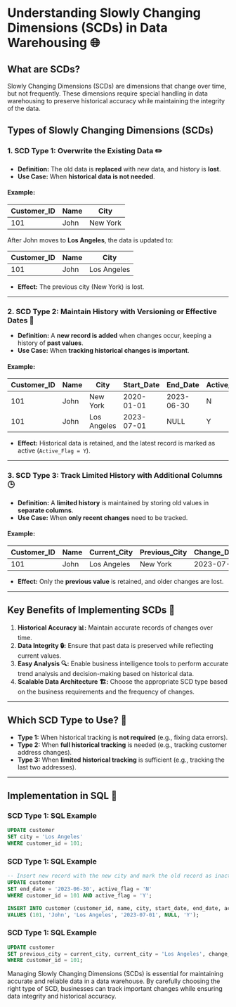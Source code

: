 # Understanding Slowly Changing Dimensions (SCDs) in Data Warehousing 🌐

## **What are SCDs?**  
Slowly Changing Dimensions (SCDs) are dimensions that change over time, but not frequently. These dimensions require special handling in data warehousing to preserve historical accuracy while maintaining the integrity of the data.

## **Types of Slowly Changing Dimensions (SCDs)**

### **1. SCD Type 1: Overwrite the Existing Data ✏️**
- **Definition:** The old data is **replaced** with new data, and history is **lost**.  
- **Use Case:** When **historical data is not needed**.

#### Example:

| Customer_ID | Name  | City     |
|-------------|-------|----------|
| 101         | John  | New York |

After John moves to **Los Angeles**, the data is updated to:

| Customer_ID | Name  | City        |
|-------------|-------|-------------|
| 101         | John  | Los Angeles |

- **Effect:** The previous city (New York) is lost.

---

### **2. SCD Type 2: Maintain History with Versioning or Effective Dates 📅**
- **Definition:** A **new record is added** when changes occur, keeping a history of **past values**.  
- **Use Case:** When **tracking historical changes is important**.

#### Example:

| Customer_ID | Name  | City         | Start_Date  | End_Date   | Active_Flag |
|-------------|-------|--------------|-------------|------------|-------------|
| 101         | John  | New York     | 2020-01-01  | 2023-06-30 | N           |
| 101         | John  | Los Angeles  | 2023-07-01  | NULL       | Y           |

- **Effect:** Historical data is retained, and the latest record is marked as active (`Active_Flag = Y`).

---

### **3. SCD Type 3: Track Limited History with Additional Columns 🕒**
- **Definition:** A **limited history** is maintained by storing old values in **separate columns**.  
- **Use Case:** When **only recent changes** need to be tracked.

#### Example:

| Customer_ID | Name  | Current_City | Previous_City | Change_Date |
|-------------|-------|--------------|---------------|-------------|
| 101         | John  | Los Angeles  | New York      | 2023-07-01  |

- **Effect:** Only the **previous value** is retained, and older changes are lost.

---

## **Key Benefits of Implementing SCDs 🌟**

1. **Historical Accuracy 📊:** Maintain accurate records of changes over time.
2. **Data Integrity 🔒:** Ensure that past data is preserved while reflecting current values.
3. **Easy Analysis 🔍:** Enable business intelligence tools to perform accurate trend analysis and decision-making based on historical data.
4. **Scalable Data Architecture 🏗️:** Choose the appropriate SCD type based on the business requirements and the frequency of changes.

---

## **Which SCD Type to Use? 🔄**
- **Type 1:** When historical tracking is **not required** (e.g., fixing data errors).
- **Type 2:** When **full historical tracking** is needed (e.g., tracking customer address changes).
- **Type 3:** When **limited historical tracking** is sufficient (e.g., tracking the last two addresses).

---

## **Implementation in SQL 🚀**

### **SCD Type 1: SQL Example**  
```sql
UPDATE customer
SET city = 'Los Angeles'
WHERE customer_id = 101;
```

### **SCD Type 1: SQL Example**  
```sql
-- Insert new record with the new city and mark the old record as inactive
UPDATE customer
SET end_date = '2023-06-30', active_flag = 'N'
WHERE customer_id = 101 AND active_flag = 'Y';

INSERT INTO customer (customer_id, name, city, start_date, end_date, active_flag)
VALUES (101, 'John', 'Los Angeles', '2023-07-01', NULL, 'Y');
```

### **SCD Type 1: SQL Example**  
```sql
UPDATE customer
SET previous_city = current_city, current_city = 'Los Angeles', change_date = '2023-07-01'
WHERE customer_id = 101;
```


Managing Slowly Changing Dimensions (SCDs) is essential for maintaining accurate and reliable data in a data warehouse. By carefully choosing the right type of SCD, businesses can track important changes while ensuring data integrity and historical accuracy.

